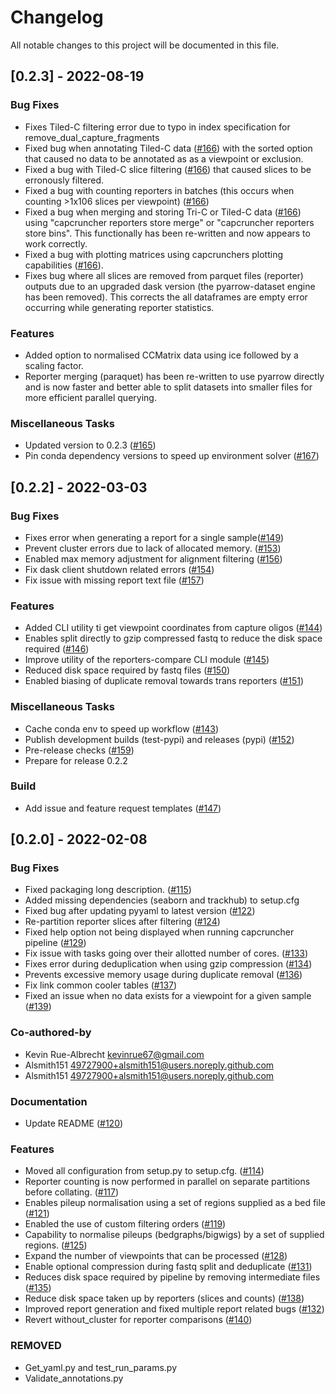 # Changelog

All notable changes to this project will be documented in this file.

## [0.2.3] - 2022-08-19

### Bug Fixes

- Fixes Tiled-C filtering error due to typo in index specification for remove_dual_capture_fragments
- Fixed bug when annotating Tiled-C data ([#166](https://github.com/sims-lab/CapCruncher/pull/166)) with the sorted option that caused no data to be annotated as as a viewpoint or exclusion.
- Fixed a bug with Tiled-C slice filtering ([#166](https://github.com/sims-lab/CapCruncher/pull/166)) that caused slices to be erronously filtered.
- Fixed a bug with counting reporters in batches (this occurs when counting >1x106 slices per viewpoint) ([#166](https://github.com/sims-lab/CapCruncher/pull/166)) 
- Fixed a bug when merging and storing Tri-C or Tiled-C data ([#166](https://github.com/sims-lab/CapCruncher/pull/166)) using "capcruncher reporters store merge" or "capcruncher reporters store bins". This functionally has been re-written and now appears to work correctly.
- Fixed a bug with plotting matrices using capcrunchers plotting capabilities ([#166](https://github.com/sims-lab/CapCruncher/pull/166)). 
- Fixes bug where all slices are removed from parquet files (reporter) outputs due to an upgraded dask version (the pyarrow-dataset engine has been removed). This corrects the all dataframes are empty error occurring while generating reporter statistics.

### Features

- Added option to normalised CCMatrix data using ice followed by a scaling factor.
- Reporter merging (paraquet) has been re-written to use pyarrow directly and is now faster and better able to split datasets into smaller files for more efficient parallel querying.


### Miscellaneous Tasks

- Updated version to 0.2.3 ([#165](https://github.com/sims-lab/CapCruncher/pull/165))
- Pin conda dependency versions to speed up environment solver ([#167](https://github.com/sims-lab/CapCruncher/pull/167))

## [0.2.2] - 2022-03-03

### Bug Fixes

- Fixes error when generating a report for a single sample([#149](https://github.com/sims-lab/CapCruncher/pull/149))
- Prevent cluster errors due to lack of allocated memory. ([#153](https://github.com/sims-lab/CapCruncher/pull/153))
- Enabled max memory adjustment for alignment filtering ([#156](https://github.com/sims-lab/CapCruncher/pull/156))
- Fix dask client shutdown related errors ([#154](https://github.com/sims-lab/CapCruncher/pull/154))
- Fix issue with missing report text file ([#157](https://github.com/sims-lab/CapCruncher/pull/157))

### Features

- Added CLI utility ti get viewpoint coordinates from capture oligos ([#144](https://github.com/sims-lab/CapCruncher/pull/144))
- Enables split directly to gzip compressed fastq to reduce the disk space required ([#146](https://github.com/sims-lab/CapCruncher/pull/146))
- Improve utility of the reporters-compare CLI module ([#145](https://github.com/sims-lab/CapCruncher/pull/145))
- Reduced disk space required by fastq files ([#150](https://github.com/sims-lab/CapCruncher/pull/150))
- Enabled biasing of duplicate removal towards trans reporters ([#151](https://github.com/sims-lab/CapCruncher/pull/151))

### Miscellaneous Tasks

- Cache conda env to speed up workflow ([#143](https://github.com/sims-lab/CapCruncher/pull/143))
- Publish development builds (test-pypi) and releases (pypi)  ([#152](https://github.com/sims-lab/CapCruncher/pull/152))
- Pre-release checks ([#159](https://github.com/sims-lab/CapCruncher/pull/159))
- Prepare for release 0.2.2

### Build

- Add issue and feature request templates ([#147](https://github.com/sims-lab/CapCruncher/pull/147))

## [0.2.0] - 2022-02-08

### Bug Fixes

- Fixed packaging long description. ([#115](https://github.com/sims-lab/CapCruncher/pull/115))
- Added missing dependencies (seaborn and trackhub) to setup.cfg
- Fixed bug after updating pyyaml to latest version ([#122](https://github.com/sims-lab/CapCruncher/pull/122))
- Re-partition reporter slices after filtering ([#124](https://github.com/sims-lab/CapCruncher/pull/124))
- Fixed help option not being displayed when running capcruncher pipeline ([#129](https://github.com/sims-lab/CapCruncher/pull/129))
- Fix issue with tasks going over their allotted number of cores. ([#133](https://github.com/sims-lab/CapCruncher/pull/133))
- Fixes error during deduplication when using gzip compression ([#134](https://github.com/sims-lab/CapCruncher/pull/134))
- Prevents excessive memory usage during duplicate removal ([#136](https://github.com/sims-lab/CapCruncher/pull/136))
- Fix link common cooler tables ([#137](https://github.com/sims-lab/CapCruncher/pull/137))
- Fixed an issue when no data exists for a viewpoint for a given sample  ([#139](https://github.com/sims-lab/CapCruncher/pull/139))

### Co-authored-by

- Kevin Rue-Albrecht <kevinrue67@gmail.com>
- Alsmith151 <49727900+alsmith151@users.noreply.github.com>
- Alsmith151 <49727900+alsmith151@users.noreply.github.com>

### Documentation

- Update README ([#120](https://github.com/sims-lab/CapCruncher/pull/120))

### Features

- Moved all configuration from setup.py to setup.cfg. ([#114](https://github.com/sims-lab/CapCruncher/pull/114))
- Reporter counting is now performed in parallel on separate partitions before collating. ([#117](https://github.com/sims-lab/CapCruncher/pull/117))
- Enables pileup normalisation using a set of regions supplied as a bed file ([#121](https://github.com/sims-lab/CapCruncher/pull/121))
- Enabled the use of custom filtering orders ([#119](https://github.com/sims-lab/CapCruncher/pull/119))
- Capability to normalise pileups (bedgraphs/bigwigs) by a set of supplied regions. ([#125](https://github.com/sims-lab/CapCruncher/pull/125))
- Expand the number of viewpoints that can be processed  ([#128](https://github.com/sims-lab/CapCruncher/pull/128))
- Enable optional compression during fastq split and deduplicate ([#131](https://github.com/sims-lab/CapCruncher/pull/131))
- Reduces disk space required by pipeline by removing intermediate files ([#135](https://github.com/sims-lab/CapCruncher/pull/135))
- Reduce disk space taken up by reporters (slices and counts) ([#138](https://github.com/sims-lab/CapCruncher/pull/138))
- Improved report generation and fixed multiple report related bugs ([#132](https://github.com/sims-lab/CapCruncher/pull/132))
- Revert without_cluster for reporter comparisons ([#140](https://github.com/sims-lab/CapCruncher/pull/140))

### REMOVED

- Get_yaml.py and test_run_params.py
- Validate_annotations.py